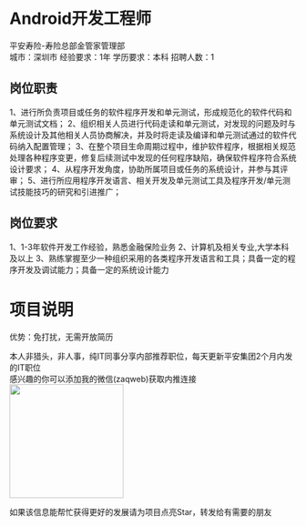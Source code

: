 # Android开发工程师
平安寿险-寿险总部金管家管理部  
城市：深圳市 经验要求：1年 学历要求：本科  招聘人数：1

## 岗位职责
1、进行所负责项目或任务的软件程序开发和单元测试，形成规范化的软件代码和单元测试文档；
   2、组织相关人员进行代码走读和单元测试，对发现的问题及时与系统设计及其他相关人员协商解决，并及时将走读及编译和单元测试通过的软件代码纳入配置管理；
   3、在整个项目生命周期过程中，维护软件程序，根据相关规范处理各种程序变更，修复后续测试中发现的任何程序缺陷，确保软件程序符合系统设计要求；
   4、从程序开发角度，协助所属项目或任务的系统设计，并参与其评审；
   5、进行所应用程序开发语言、相关开发及单元测试工具及程序开发/单元测试技能技巧的研究和引进推广；

## 岗位要求
1、1-3年软件开发工作经验，熟悉金融保险业务
   2、计算机及相关专业,大学本科及以上
   3、熟练掌握至少一种组织采用的各类程序开发语言和工具；具备一定的程序开发及调试能力；具备一定的系统设计能力

# 项目说明

优势：免打扰，无需开放简历

本人非猎头，非人事，纯IT同事分享内部推荐职位，每天更新平安集团2个月内发的IT职位  
感兴趣的你可以添加我的微信(zaqweb)获取内推连接  
<img src="https://github.com/zaqweb/PA-IT-JOBS/blob/master/WechatICode.jpeg"  height="200" width="200">

如果该信息能帮忙获得更好的发展请为项目点亮Star，转发给有需要的朋友





